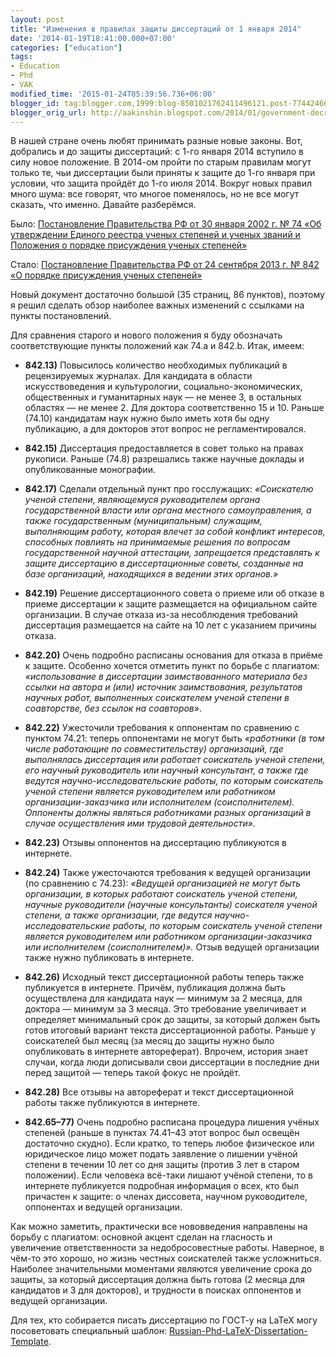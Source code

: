 ```yaml
---
layout: post
title: "Изменения в правилах защиты диссертаций от 1 января 2014"
date: '2014-01-19T18:41:00.000+07:00'
categories: ["education"]
tags:
- Education
- Phd
- VAK
modified_time: '2015-01-24T05:39:56.736+06:00'
blogger_id: tag:blogger.com,1999:blog-8501021762411496121.post-7744246622275914890
blogger_orig_url: http://aakinshin.blogspot.com/2014/01/government-decree-842.html
---
```


В нашей стране очень любят принимать разные новые законы. Вот, добрались и до защиты диссертаций: с 1-го января 2014 вступило в силу новое положение. В 2014-ом пройти по старым правилам могут только те, чьи диссертации были приняты к защите до 1-го января при условии, что защита пройдёт до 1-го июля 2014. Вокруг новых правил много шума: все говорят, что многое поменялось, но не все могут сказать, что именно. Давайте разберёмся.

Было: [Постановление Правительства РФ от 30 января 2002 г. № 74 «Об утверждении Единого реестра ученых степеней и ученых званий и Положения о порядке присуждения ученых степеней»](http://elementy.ru/library9/p74.htm)

Стало: [Постановление Правительства РФ от 24 сентября 2013 г. № 842 «О порядке присуждения ученых степеней»](http://government.ru/media/files/41d492460dd8923e356f.pdf)

Новый документ достаточно большой (35 страниц, 86 пунктов), поэтому я решил сделать обзор наиболее важных изменений с ссылками на пункты постановлений.<!--more-->

Для сравнения старого и нового положения я буду обозначать соответствующие пункты положений как 74.a и 842.b. Итак, имеем:

*  **842.13)**
Повысилось количество необходимых публикаций в рецензируемых журналах. Для кандидата в области искусствоведения и культурологии, социально-экономических, общественных и гуманитарных наук — не менее 3, в остальных областях — не менее 2. Для доктора соответственно 15 и 10. Раньше (74.10) кандидатам наук нужно было иметь хотя бы одну публикацию, а для докторов этот вопрос не регламентировался.

*  **842.15)**
Диссертация предоставляется в совет только на правах рукописи. Раньше (74.8) разрешались также научные доклады и опубликованные монографии.

* **842.17)**
Сделали отдельный пункт про госслужащих: *«Соискателю ученой степени, являющемуся руководителем органа государственной власти или органа местного самоуправления, а также государственным (муниципальным) служащим, выполняющим работу, которая влечет за собой конфликт интересов, способных повлиять на принимаемые решения по вопросам государственной научной аттестации, запрещается представлять к защите диссертацию в диссертационные советы, созданные на базе организаций, находящихся в ведении этих органов.»* 

* **842.19)**
Решение диссертационного совета о приеме или об отказе в приеме диссертации к защите размещается на официальном сайте организации. В случае отказа из-за несоблюдения требований диссертация размещается на сайте на 10 лет с указанием причины отказа.

* **842.20)**
Очень подробно расписаны основания для отказа в приёме к защите. Особенно хочется отметить пункт по борьбе с плагиатом: *«использование в диссертации заимствованного материала без ссылки на автора и (или) источник заимствования, результатов научных работ, выполненных соискателем ученой степени в соавторстве, без ссылок на соавторов»*.

* **842.22)**
Ужесточили требования к оппонентам по сравнению с пунктом 74.21: теперь оппонентами не могут быть *«работники (в том числе работающие по совместительству) организаций, где выполнялась диссертация или работает соискатель ученой степени, его научный руководитель или научный консультант, а также где ведутся научно-исследовательские работы, по которым соискатель ученой степени является руководителем или работником организации-заказчика или исполнителем (соисполнителем). Оппоненты должны являться работниками разных организаций в случае осуществления ими трудовой деятельности».*

* **842.23)**
Отзывы оппонентов на диссертацию публикуются в интернете.

* **842.24)**
Также ужесточаются требования к ведущей организации (по сравнению с 74.23): *«Ведущей организацией не могут быть организации, в которых работают соискатель ученой степени, научные руководители (научные консультанты) соискателя ученой степени, а также организации, где ведутся научно-исследовательские работы, по которым соискатель ученой степени является руководителем или работником организации-заказчика или исполнителем (соисполнителем)».* Отзыв ведущей организации также нужно публиковать в интернете.

* **842.26)** Исходный текст диссертационной работы теперь также публикуется в интернете. Причём, публикация должна быть осуществлена для кандидата наук — минимум за 2 месяца, для доктора — минимум за 3 месяца. Это требование увеличивает и определяет минимальный срок до защиты, за который должен быть готов итоговый вариант текста диссертационной работы. Раньше у соискателей был месяц (за месяц до защиты нужно было опубликовать в интернете автореферат). Впрочем, история знает случаи, когда люди дописывали свои диссертации в последние дни перед защитой — теперь такой фокус не пройдёт.

* **842.28)**
Все отзывы на автореферат и текст диссертационной работы также публикуются в интернете.

* **842.65–77)**
Очень подробно расписана процедура лишения учёных степеней (раньше в пунктах 74.41–43 этот вопрос был освещён достаточно скудно). Если кратко, то теперь любое физическое или юридическое лицо может подать заявление о лишении учёной степени в течении 10 лет со дня защиты (против 3 лет в старом положении). Если человека всё-таки лишают учёной степени, то в интернете публикуется подробная информация о всех, кто был причастен к защите: о членах диссовета, научном руководителе, оппонентах и ведущей организации.

Как можно заметить, практически все нововведения направлены на борьбу с плагиатом: основной акцент сделан на гласность и увеличение ответственности за недобросовестные работы. Наверное, в чём-то это хорошо, но жизнь честных соискателей также усложниться. Наиболее значительными моментами являются увеличение срока до защиты, за который диссертация должна быть готова (2 месяца для кандидатов и 3 для докторов), и трудности в поисках оппонентов и ведущей организации.

Для тех, кто собирается писать диссертацию по ГОСТ-у на LaTeX могу посоветовать специальный шаблон: [Russian-Phd-LaTeX-Dissertation-Template](https://github.com/AndreyAkinshin/Russian-Phd-LaTeX-Dissertation-Template).